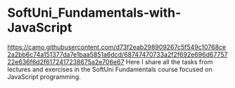 # SoftUni_Fundamentals-with-JavaScript
https://camo.githubusercontent.com/d73f2eab298909267c5f549c10768ce2a2bb6c74a151377da7e1baa5851a6dcd/68747470733a2f2f692e696d6775722e636f6d2f6172417238675a2e706e67
Here I share all the tasks from lectures and exercises in the SoftUni Fundamentals course focused on JavaScript programming.
